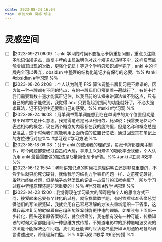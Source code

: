 ```yaml
---
cdate: 2023-08-24 16:04
tags: 原创文章 灵感 想法
---
```


# 灵感空间

- [ ] 📌2023-09-21 09:09 ：anki 学习的时候不要担心卡牌重复问题，重点关注能不能记住知识点，重复卡牌的出现说明你对这个知识点记得不牢，这样反而能够增加其出现的次数，更强化记忆！等这个学科的知识点学完了，anki 中的卡牌完全可以丢弃，obsidian 中整理的结构化笔记才有保存的必要。%% #anki #obsidian #学习观 %%
- [ ] 📌2023-08-26 21:08 ：个人认为利用 FRS 算法调整卡牌复习是不靠谱的，因为每一种卡牌都有不同的特点，有的卡牌我们只需要看一遍就行了，有的卡片我们需要看数十遍才能真正记住，以我目前的认知来讲算法做不到这点，只有自己的的脑子能做到，我觉得 anki 只要能起到提问的功能就好了，不必太强求算法，记不记得住还要看自己的感受。%% #anki #学习观 %%
- [ ] 📌2023-08-24 16:08 ：用单词书背单词能想到它在单词书的某个位置但就是想不起来它是什么意思，我觉得这点是可以利用的，比如说：我需要记忆两个表述相似的概念，现在两个概念的内容都在我的脑海里，但是名称和概念总是记混乱，这个时候我们就能利用上面所说的位置记忆法，通过回想其在笔记上的方位进行对应%% #学习观 #学习方法 %%
- [ ] 📌2023-08-18 09:08 ：对于 anki 的使用我的理解是，每张卡牌都要亲手制作，每个问题都要经过自己的大脑，拿来主义对知识的吸收率会很低，个人认为用 anki 最最需要做的应该是尽量简化制卡步骤。%% #anki #工具 #效率 %%
- [ ] 📌2023-06-12 15:54：老师讲知识点的时候把原理讲明白还是非常重要的，不然学生就只能死记硬背，就像我学习结构力学零杆问题一样，之前死记硬背，虽然也能做对题，但是脑子突然混乱的记错一点细节的话就完蛋了，所以学习过程中弄懂原理还是非常重要的！%% #学习观 #教学 #原理 %%
- [ ] 📌2023-04-23 15:00：我觉得现在学习最大的障碍是每个人的思维方式不同，接受起来总要有个转化的过程，就像我做数学题，有时候看标准答案总觉得他们的写法很蹩脚，我就会用自己容易理解的方法去重新组织一下答案，这样我再次复习的时候看自己组织的答案就能更快速的理解。如果没有上面那一步转化，回头还看原答案的话，就会很痛苦，我在想有没有一种可能，传播知识的时候大家都能用同一种思维方式传播，不知道电影中的那种脑电波交流的方法能不能解决这个问题，我们现在能做的应该是尽量把知识用通俗易懂的语言讲述出来，降低理解门槛。%% #学习观 #教学 #知识传播 %%
